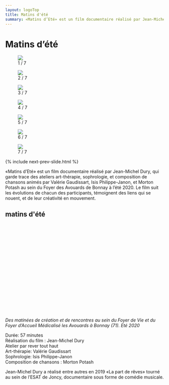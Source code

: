 ```yaml
---
layout: logoTop
title: Matins d'été
summary: «Matins d’Eté» est un film documentaire réalisé par Jean-Michel Dury,  qui garde trace des ateliers art-thérapie, sophrologie, et composition de chansons animés par Valérie Gaudissart, Philippe-Janon, et Morton Potash au sein du Foyer des Avouards de Bonnay à l’été 2020.
---
```

<h1>Matins d’été</h1>
<!-- Slideshow container -->
<div class="slideshow-container">

  <!-- Full-width images with number and caption text -->
  <div class="mySlides">
    <figure>
      <img src="https://res.cloudinary.com/dnxcesebo/image/upload/f_auto,q_auto,w_800/v1630071923/jean-jacques-bells-morton-seated_ey6jui.png">
      <figcaption class="figCapCenter"></figcaption>
      <div class="numbertext center-text">1 / 7</div>
    </figure>
  </div>
  <div class="mySlides">
    <figure>
      <img src="https://res.cloudinary.com/dnxcesebo/image/upload/f_auto,q_auto,w_800/v1630068685/drawing-held-high-vertical_xhqg1c.png">
      <figcaption class="figCapCenter"></figcaption>
      <div class="numbertext center-text">2 / 7</div>
    </figure>
  </div>
  <div class="mySlides">
    <figure>
      <img src="https://res.cloudinary.com/dnxcesebo/image/upload/f_auto,q_auto,w_800/v1630067984/nathalie-dehors-partoche_c7jaww.png">
      <figcaption class="figCapCenter"></figcaption>
      <div class="numbertext center-text">3 / 7</div>
    </figure>
  </div>
  <div class="mySlides">
    <figure>
      <img src="https://res.cloudinary.com/dnxcesebo/image/upload/f_auto,q_auto,w_800/v1630067906/val-dehors-sylvie-bienvenue_oe6d2y.png">
      <figcaption class="figCapCenter"></figcaption>
      <div class="numbertext center-text">4 / 7</div>
    </figure>
  </div>
  <div class="mySlides">
    <figure>
      <img src="https://res.cloudinary.com/dnxcesebo/image/upload/f_auto,q_auto,w_800/v1630068002/isis-bras-en-croix_tr1pio.png">
      <figcaption class="figCapCenter"></figcaption>
      <div class="numbertext center-text">5 / 7</div>
    </figure>
  </div>
  <div class="mySlides">
    <figure>
      <img src="https://res.cloudinary.com/dnxcesebo/image/upload/f_auto,q_auto,w_800/v1630067933/remy_val_magali-aqurelles_wcazwg.png">
      <figcaption class="figCapCenter"></figcaption>
      <div class="numbertext center-text">6 / 7</div>
    </figure>
  </div>
  <div class="mySlides">
    <figure>
      <img src="https://res.cloudinary.com/dnxcesebo/image/upload/f_auto,q_auto,w_800/v1630067977/tambours-dehors_yq4cpd.png">
      <figcaption class="figCapCenter"></figcaption>
      <div class="numbertext center-text">7 / 7</div>
    </figure>
  </div>
  
 {% include next-prev-slide.html %}

</div>
<script type="text/javascript" src="/js/slideshow.js"></script>

<p class="intro-text">«Matins d’Eté» est un film documentaire réalisé par Jean-Michel Dury,  qui garde trace des ateliers art-thérapie, sophrologie, et composition de chansons animés par Valérie Gaudissart, Isis Philippe-Janon, et Morton Potash au sein du Foyer des Avouards de Bonnay à l’été 2020. 
Le film suit les évolutions de chacun des participants, témoignent des liens qui se nouent, et de leur créativité en mouvement.</p>
<h2>matins d'été</h2>
<div class="space-below"></div>
<script src="https://fast.wistia.com/embed/medias/qcaiog0kf5.jsonp" async></script><script src="https://fast.wistia.com/assets/external/E-v1.js" async></script><div class="wistia_responsive_padding" style="padding:56.25% 0 0 0;position:relative;"><div class="wistia_responsive_wrapper" style="height:100%;left:0;position:absolute;top:0;width:100%;"><div class="wistia_embed wistia_async_qcaiog0kf5 videoFoam=true" style="height:100%;position:relative;width:100%"><div class="wistia_swatch" style="height:100%;left:0;opacity:0;overflow:hidden;position:absolute;top:0;transition:opacity 200ms;width:100%;"><img src="https://fast.wistia.com/embed/medias/qcaiog0kf5/swatch" style="filter:blur(5px);height:100%;object-fit:contain;width:100%;" alt="" aria-hidden="true" onload="this.parentNode.style.opacity=1;" /></div></div></div></div>

<p class="intro-text"><em>Des matinées de création et de rencontres au sein du Foyer de Vie et du Foyer d’Accueil Médicalisé les Avouards à Bonnay (71). 
Eté 2020</em>
</p>
<p class="cite">Durée: 57 minutes<br>Réalisation du film : Jean-Michel Dury<br>
Atelier par <span class="rever-typog">rever tout haut</span><br>Art-thérapie: Valérie Gaudissart<br>Sophrologie: Isis Philippe-Janon<br>
Composition de chansons : Morton Potash
</p>
<p class="intro-text">Jean-Michel Dury a réalisé entre autres en 2019 «La part de rêves» tourné au sein de l’ESAT de Joncy, documentaire sous forme de comédie musicale. </p>

<!-- Rajouter photos  -->
